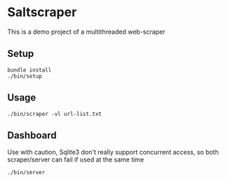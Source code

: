 # Saltscraper

This is a demo project of a multithreaded web-scraper

## Setup
```
bundle install
./bin/setup
```

## Usage

```
./bin/scraper -vl url-list.txt
```

## Dashboard

Use with caution, Sqlite3 don't really support concurrent access, so both scraper/server can fail if used at the same time

```
./bin/server
```



